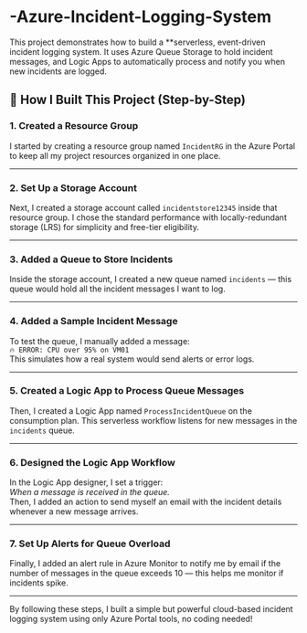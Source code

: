 # -Azure-Incident-Logging-System
This project demonstrates how to build a **serverless, event-driven incident logging system. It uses Azure Queue Storage to hold incident messages, and Logic Apps to automatically process and notify you when new incidents are logged.


## 🧱 How I Built This Project (Step-by-Step)

### 1. Created a Resource Group  
I started by creating a resource group named `IncidentRG` in the Azure Portal to keep all my project resources organized in one place.

---

### 2. Set Up a Storage Account  
Next, I created a storage account called `incidentstore12345` inside that resource group. I chose the standard performance with locally-redundant storage (LRS) for simplicity and free-tier eligibility.

---

### 3. Added a Queue to Store Incidents  
Inside the storage account, I created a new queue named `incidents` — this queue would hold all the incident messages I want to log.

---

### 4. Added a Sample Incident Message  
To test the queue, I manually added a message:  
`🔥 ERROR: CPU over 95% on VM01`  
This simulates how a real system would send alerts or error logs.

---

### 5. Created a Logic App to Process Queue Messages  
Then, I created a Logic App named `ProcessIncidentQueue` on the consumption plan. This serverless workflow listens for new messages in the `incidents` queue.

---

### 6. Designed the Logic App Workflow  
In the Logic App designer, I set a trigger:  
*When a message is received in the queue.*  
Then, I added an action to send myself an email with the incident details whenever a new message arrives.

---

### 7. Set Up Alerts for Queue Overload  
Finally, I added an alert rule in Azure Monitor to notify me by email if the number of messages in the queue exceeds 10 — this helps me monitor if incidents spike.

---

By following these steps, I built a simple but powerful cloud-based incident logging system using only Azure Portal tools, no coding needed!


